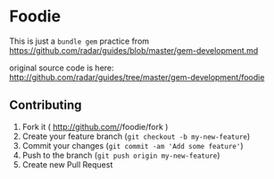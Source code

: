 # Foodie

  This is just a `bundle gem` practice from https://github.com/radar/guides/blob/master/gem-development.md

  original source code is here: http://github.com/radar/guides/tree/master/gem-development/foodie

## Contributing

1. Fork it ( http://github.com/<my-github-username>/foodie/fork )
2. Create your feature branch (`git checkout -b my-new-feature`)
3. Commit your changes (`git commit -am 'Add some feature'`)
4. Push to the branch (`git push origin my-new-feature`)
5. Create new Pull Request
